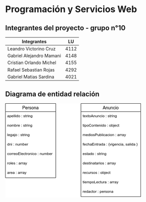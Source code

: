 # Programación y Servicios Web

## Integrantes del proyecto - grupo n°10

| Integrantes              | LU   |
| ------------------------ | ---- |
| Leandro Victorino Cruz   | 4112 |
| Gabriel Alejandro Mamani | 4148 |
| Cristian Orlando Michel  | 4155 |
| Rafael Sebastian Rojas   | 4292 |
| Gabriel Matias Sardina   | 4021 |



## Diagrama de entidad relación 

![der](der.png)

